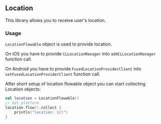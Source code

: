 ## Location

This library allows you to receive user's location.

### Usage
`LocationFlowable` object is used to provide location.

On iOS you have to provide `CLLocationManager` into `addCLLocationManager` function call.

On Android you have to provide `FusedLocationProviderClient` into `setFusedLocationProviderClient` function call.

After short setup of location flowable object you can start collecting Location objects:

```kotlin
val location = LocationFlowable()
// Set platform
location.flow().collect {
    println("location: $it")
}
```
